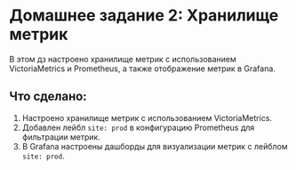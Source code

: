 # Домашнее задание 2: Хранилище метрик

В этом дз настроено хранилище метрик с использованием VictoriaMetrics и Prometheus, а также отображение метрик в Grafana.

## Что сделано:

1. Настроено хранилище метрик с использованием VictoriaMetrics.
2. Добавлен лейбл `site: prod` в конфигурацию Prometheus для фильтрации метрик.
3. В Grafana настроены дашборды для визуализации метрик с лейблом `site: prod`.


